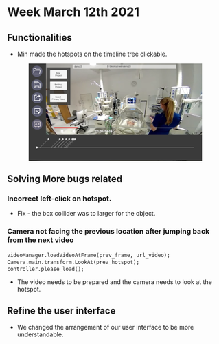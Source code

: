 # Week March 12th 2021

## Functionalities
- Min made the hotspots on the timeline tree clickable.

<a href="/images/bug.PNG"><img src="/images/bug.PNG" style="max-width: 80%; display: block; margin: 10px auto;"></a>

## Solving More bugs related

### Incorrect left-click on hotspot.
- Fix - the box collider was to larger for the object.

### Camera not facing the previous location after jumping back from the next video
```
videoManager.loadVideoAtFrame(prev_frame, url_video);
Camera.main.transform.LookAt(prev_hotspot);
controller.please_load();
```
- The video needs to be prepared and the camera needs to look at the hotspot.

## Refine the user interface
- We changed the arrangement of our user interface to be more understandable.
